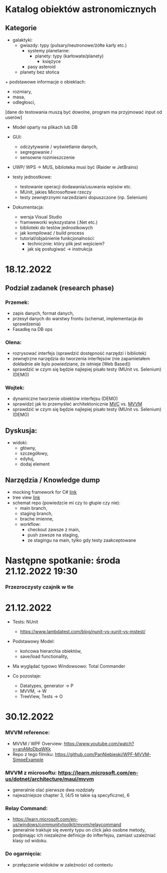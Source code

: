 # Katalog obiektów astronomicznych

## Kategorie

  - galaktyki:
    - gwiazdy: typy (pulsary/neutronowe/żółte karły etc.)
      - systemy planetarne:
        - planety: typy (karłowate/planety)
          - księżyce
      - pasy asteroid
    - planety bez słońca

\+ podstawowe informacje o obiektach:  
  - rozmiary,
  - masa,
  - odległosci,

[dane do testowania muszą być dowolne, program ma przyjmować input od userów]

- Model oparty na plikach lub DB

- GUI:
  - odczytywanie / wyświetlanie danych,
  - segregowanie /
  - sensowne rozmieszczenie


- UWP/ WPS -> MUS, biblioteka musi być (Raider w JetBrains)

- testy jednostkowe:
  - testowanie operacji dodawania/usuwania wpisów etc.
  - MUnit, jakies Microsoftowe rzeczy
  - testy zewnętrznymi narzedziami dopuszczone (np. Selenium)

- Dokumentacja:
  - wersja Visual Studio
  - framweworki wykozystane (.Net etc.)
  - biblioteki do testów jednostkowych
  - jak kompilować / build process
  - tutorial/objaśnienie funkcjonalności:
    - technicznie: który plik jest wejściem?
    - jak się posługiwać -> instrukcja


# 18.12.2022

## Podział zadanek (research phase)

### Przemek:

  - zapis danych, format danych,
  - przesył danych do warstwy frontu (schemat, implementacja do sprawdzenia)
  - Fasadkę na DB ops
  
### Olena:

  - rozrysować interfejs (sprawdzić dostępność narzędzi i bibliotek)
  - zewnętrzne narzędzia do tworzenia interfejsów (nie zapamietałem dokładnie ale bylo powiedziane, że istnieje [Web Based])
  - sprawdzić w czym się będzie najlepiej pisało testy (MUnit vs. Selenium) (DEMO)
 
### Wojtek:  
 
  - dynamiczne tworzenie obiektów interfejsu (DEMO)
  - sprawidzć jak to przemyśleć architektonicznie [MVC](https://dotnet.microsoft.com/en-us/apps/aspnet/mvc) vs. [MVVM](https://learn.microsoft.com/en-us/xamarin/xamarin-forms/enterprise-application-patterns/mvvm)
  - sprawdzić w czym się będzie najlepiej pisało testy (MUnit vs. Selenium) (DEMO)
  
## Dyskusja:

  - widoki:
    - główny,
    - szczegółowy,
    - edytuj,
    - dodaj element
    
## Narzędzia / Knowledge dump    
  - mocking framework for C# [link](https://www.telerik.com/products/mocking.aspx)
  - tree view [link](https://learn.microsoft.com/pl-pl/dotnet/desktop/wpf/controls/treeview-overview?view=netframeworkdesktop-4.8)
  - schemat repo (powiedzcie mi czy to głupie czy nie):
    - main branch,
    - staging branch,
    - brache imienne,
    - workflow:
      - checkout zawsze z main,
      - push zawsze na staging,
      - ze stagingu na main, tylko gdy testy zaakceptowane

# Następne spotkanie: środa 21.12.2022 19:30

### Przezroczysty czajnik w tle

# 21.12.2022 

  - Tests: NUnit
    - https://www.lambdatest.com/blog/nunit-vs-xunit-vs-mstest/
  - Podstawowy Model:
    - końcowa hierarchia obiektów,
    - save/load functionality,
    
  - Ma wyglądać typowo Windowsowo: Total Commander
  
  - Co pozostaje:
    - Datatypes, generator -> P
    - MVVM, -> W 
    - TreeView, Tests -> O
    
# 30.12.2022

### MVVM reference:   
   - MVVM / WPF Overview: https://www.youtube.com/watch?v=anAMoDbqWKk  
   - Repo z tego filmiku: https://github.com/PanNiebieski/WPF-MVVM-SimpeExample  
  
### MVVM z microsoftu: https://learn.microsoft.com/en-us/dotnet/architecture/maui/mvvm  
  - generalnie olać pierwsze dwa rozdziały
  - najważniejsze chapter 3, (4/5 te takie są specyficzne), 6
  
### Relay Command:  
  - https://learn.microsoft.com/en-us/windows/communitytoolkit/mvvm/relaycommand
  - generalnie traktuje się eventy typu on click jako osobne metody, podpinając ich niezależne definicje do infterfejsu, zamiast uzależniać klasy od widoku.  
  
### Do ogarnięcia:
  - przełączanie widoków w zależności od contextu
    
